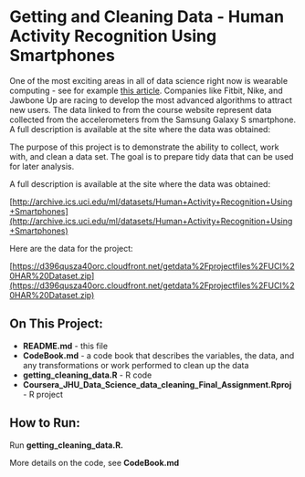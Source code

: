 # Getting and Cleaning Data - Human Activity Recognition Using Smartphones

One of the most exciting areas in all of data science right now is wearable computing - see for example [this article](http://www.insideactivitytracking.com/data-science-activity-tracking-and-the-battle-for-the-worlds-top-sports-brand/). Companies like Fitbit, Nike, and Jawbone Up are racing to develop the most advanced algorithms to attract new users. The data linked to from the course website represent data collected from the accelerometers from the Samsung Galaxy S smartphone. A full description is available at the site where the data was obtained:

The purpose of this project is to demonstrate the ability to collect, work with, and clean a data set. The goal is to prepare tidy data that can be used for later analysis.

A full description is available at the site where the data was obtained:

[http://archive.ics.uci.edu/ml/datasets/Human+Activity+Recognition+Using+Smartphones](http://archive.ics.uci.edu/ml/datasets/Human+Activity+Recognition+Using+Smartphones)

Here are the data for the project:

[https://d396qusza40orc.cloudfront.net/getdata%2Fprojectfiles%2FUCI%20HAR%20Dataset.zip](https://d396qusza40orc.cloudfront.net/getdata%2Fprojectfiles%2FUCI%20HAR%20Dataset.zip)

## On This Project:

- **README.md** - this file
- **CodeBook.md** - a code book that describes the variables, the data, and any transformations or work performed to clean up the data
- **getting\_cleaning\_data.R** - R code
- **Coursera\_JHU\_Data\_Science\_data\_cleaning\_Final\_Assignment.Rproj** - R project

## How to Run:

Run **getting\_cleaning\_data.R.**

More details on the code, see **CodeBook.md**
